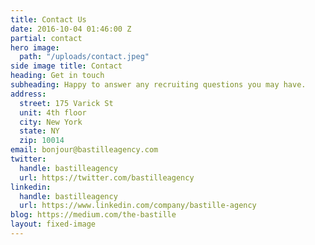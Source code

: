 ```yaml
---
title: Contact Us
date: 2016-10-04 01:46:00 Z
partial: contact
hero image:
  path: "/uploads/contact.jpeg"
side image title: Contact
heading: Get in touch
subheading: Happy to answer any recruiting questions you may have.
address:
  street: 175 Varick St
  unit: 4th floor
  city: New York
  state: NY
  zip: 10014
email: bonjour@bastilleagency.com
twitter:
  handle: bastilleagency
  url: https://twitter.com/bastilleagency
linkedin:
  handle: bastilleagency
  url: https://www.linkedin.com/company/bastille-agency
blog: https://medium.com/the-bastille
layout: fixed-image
---
```


